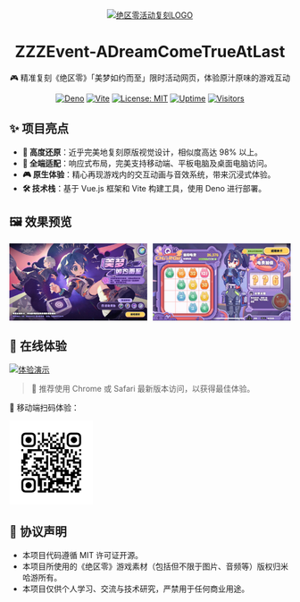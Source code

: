 <div align="center">
  <a href="https://zzz-event.deno.dev/" target="_blank" rel="noopener noreferrer">
    <img width="180" src="https://fastcdn.mihoyo.com/static-resource-v2/2025/01/16/a35fb8692bda00dcecf3bb81bedbb583_6851083330073124616.png" alt="绝区零活动复刻LOGO">
  </a>
  <h1>ZZZEvent-ADreamComeTrueAtLast</h1>
  <p>🎮 精准复刻《绝区零》「美梦如约而至」限时活动网页，体验原汁原味的游戏互动</p>

[![Deno](https://img.shields.io/badge/deno-blue?logo=deno)](https://deno.land)
[![Vite](https://img.shields.io/badge/vite-64C4ED?logo=vite)](https://vitejs.dev/)
[![License: MIT](https://img.shields.io/badge/License-MIT-yellow.svg)](LICENSE)
[![Uptime](https://img.shields.io/website?url=https%3A%2F%2Fzzz-event.deno.dev)](https://zzz-event.deno.dev)
[![Visitors](https://visitor-badge.laobi.icu/badge?page_id=ZZZEvent-ADreamComeTrueAtLast)](https://zzz-event.deno.dev)

</div>

## ✨ 项目亮点

- **🎯 高度还原**：近乎完美地复刻原版视觉设计，相似度高达 98% 以上。
- **📱 全端适配**：响应式布局，完美支持移动端、平板电脑及桌面电脑访问。
- **🎮 原生体验**：精心再现游戏内的交互动画与音效系统，带来沉浸式体验。
- **🛠️ 技术栈**：基于 Vue.js 框架和 Vite 构建工具，使用 Deno 进行部署。

## 🖼️ 效果预览

<div style="display: flex; gap: 2%;">
  <img src="./docs/preview1.jpg" alt="活动主界面预览" style="width: 49%;" />
  <img src="./docs/preview2.jpg" alt="活动互动环节预览" style="width: 49%;" />
</div>

## 🚀 在线体验

[![体验演示](https://img.shields.io/badge/%E7%82%B9%E5%87%BB%E4%BD%93%E9%AA%8C-%E5%9C%A8%E7%BA%BF%E6%BC%94%E7%A4%BA-blue?logo=google-chrome)](https://zzz-event.deno.dev)

> 📱 推荐使用 Chrome 或 Safari 最新版本访问，以获得最佳体验。

📱 移动端扫码体验：

<div>
  <img src="./docs/qr_code.jpg" width="150" alt="移动端扫码体验">
</div>

## 📜 协议声明

- 本项目代码遵循 MIT 许可证开源。
- 本项目所使用的《绝区零》游戏素材（包括但不限于图片、音频等）版权归米哈游所有。
- 本项目仅供个人学习、交流与技术研究，严禁用于任何商业用途。
